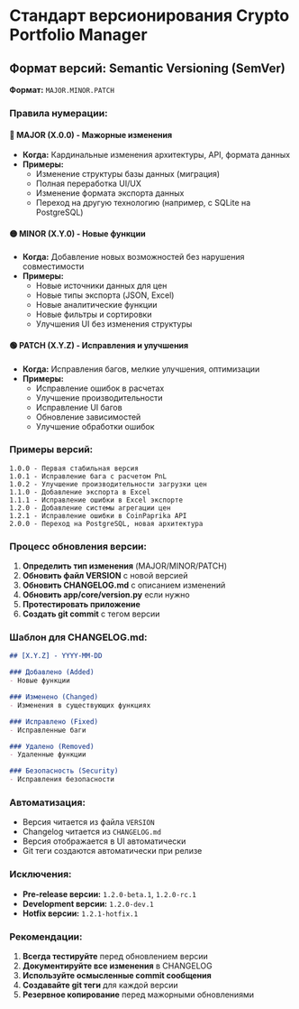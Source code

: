# Стандарт версионирования Crypto Portfolio Manager

## Формат версий: Semantic Versioning (SemVer)

**Формат:** `MAJOR.MINOR.PATCH`

### Правила нумерации:

#### 🔴 MAJOR (X.0.0) - Мажорные изменения
- **Когда:** Кардинальные изменения архитектуры, API, формата данных
- **Примеры:**
  - Изменение структуры базы данных (миграция)
  - Полная переработка UI/UX
  - Изменение формата экспорта данных
  - Переход на другую технологию (например, с SQLite на PostgreSQL)

#### 🟡 MINOR (X.Y.0) - Новые функции
- **Когда:** Добавление новых возможностей без нарушения совместимости
- **Примеры:**
  - Новые источники данных для цен
  - Новые типы экспорта (JSON, Excel)
  - Новые аналитические функции
  - Новые фильтры и сортировки
  - Улучшения UI без изменения структуры

#### 🟢 PATCH (X.Y.Z) - Исправления и улучшения
- **Когда:** Исправления багов, мелкие улучшения, оптимизации
- **Примеры:**
  - Исправление ошибок в расчетах
  - Улучшение производительности
  - Исправление UI багов
  - Обновление зависимостей
  - Улучшение обработки ошибок

### Примеры версий:

```
1.0.0 - Первая стабильная версия
1.0.1 - Исправление бага с расчетом PnL
1.0.2 - Улучшение производительности загрузки цен
1.1.0 - Добавление экспорта в Excel
1.1.1 - Исправление ошибки в Excel экспорте
1.2.0 - Добавление системы агрегации цен
1.2.1 - Исправление ошибки в CoinPaprika API
2.0.0 - Переход на PostgreSQL, новая архитектура
```

### Процесс обновления версии:

1. **Определить тип изменения** (MAJOR/MINOR/PATCH)
2. **Обновить файл VERSION** с новой версией
3. **Обновить CHANGELOG.md** с описанием изменений
4. **Обновить app/core/version.py** если нужно
5. **Протестировать приложение**
6. **Создать git commit** с тегом версии

### Шаблон для CHANGELOG.md:

```markdown
## [X.Y.Z] - YYYY-MM-DD

### Добавлено (Added)
- Новые функции

### Изменено (Changed)  
- Изменения в существующих функциях

### Исправлено (Fixed)
- Исправленные баги

### Удалено (Removed)
- Удаленные функции

### Безопасность (Security)
- Исправления безопасности
```

### Автоматизация:

- Версия читается из файла `VERSION`
- Changelog читается из `CHANGELOG.md`
- Версия отображается в UI автоматически
- Git теги создаются автоматически при релизе

### Исключения:

- **Pre-release версии:** `1.2.0-beta.1`, `1.2.0-rc.1`
- **Development версии:** `1.2.0-dev.1`
- **Hotfix версии:** `1.2.1-hotfix.1`

### Рекомендации:

1. **Всегда тестируйте** перед обновлением версии
2. **Документируйте все изменения** в CHANGELOG
3. **Используйте осмысленные commit сообщения**
4. **Создавайте git теги** для каждой версии
5. **Резервное копирование** перед мажорными обновлениями
